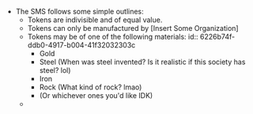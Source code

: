 - The SMS follows some simple outlines:
	- Tokens are indivisible and of equal value.
	- Tokens can only be manufactured by [Insert Some Organization]
	- Tokens may be of one of the following materials:
	  id:: 6226b74f-ddb0-4917-b004-41f32032303c
		- Gold
		- Steel (When was steel invented? Is it realistic if this society has steel? lol)
		- Iron
		- Rock (What kind of rock? lmao)
		- (Or whichever ones you'd like IDK)
	-